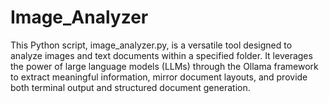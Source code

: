 # Image_Analyzer
This Python script, image_analyzer.py, is a versatile tool designed to analyze images and text documents within a specified folder. It leverages the power of large language models (LLMs) through the Ollama framework to extract meaningful information, mirror document layouts, and provide both terminal output and structured document generation.
